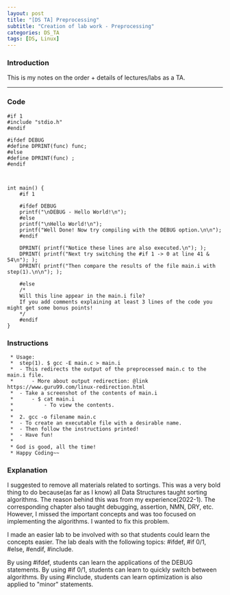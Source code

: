 ```yaml
---
layout: post
title: "[DS TA] Preprocessing"
subtitle: "Creation of lab work - Preprocessing"
categories: DS_TA
tags: [DS, Linux]
---
```


### Introduction
This is my notes on the order + details of lectures/labs as a TA.

---

### Code
```
#if 1
#include "stdio.h"
#endif

#ifdef DEBUG
#define DPRINT(func) func;
#else
#define DPRINT(func) ;
#endif



int main() {
    #if 1

    #ifdef DEBUG
    printf("\nDEBUG - Hello World!\n");
    #else
    printf("\nHello World!\n");
    printf("Well Done! Now try compiling with the DEBUG option.\n\n");
    #endif

    DPRINT( printf("Notice these lines are also executed.\n"); );
    DPRINT( printf("Next try switching the #if 1 -> 0 at line 41 & 54\n"); );
    DPRINT( printf("Then compare the results of the file main.i with step(1).\n\n"); );

    #else
    /*
    Will this line appear in the main.i file?
    If you add comments explaining at least 3 lines of the code you might get some bonus points!
    */
    #endif
}
```

### Instructions
```
 * Usage:
 * 	step(1). $ gcc -E main.c > main.i
 *  - This redirects the output of the preprocessed main.c to the main.i file.
 *      - More about output redirection: @link https://www.guru99.com/linux-redirection.html
 *  - Take a screenshot of the contents of main.i
 *      - $ cat main.i
 *          - To view the contents.
 * 
 *  2. gcc -o filename main.c
 *  - To create an executable file with a desirable name.
 * 	- Then follow the instructions printed!
 * 	- Have fun!
 * 
 * God is good, all the time!
 * Happy Coding~~
```

### Explanation
I suggested to remove all materials related to sortings. This was a very bold thing to do because(as far as I know) all Data Structures taught sorting algorithms.
The reason behind this was from my experience(2022-1). The corresponding chapter also taught debugging, assertion, NMN, DRY, etc.
However, I missed the important concepts and was too focused on implementing the algorithms. I wanted to fix this problem.

I made an easier lab to be involved with so that students could learn the concepts easier.
The lab deals with the following topics: #ifdef, #if 0/1, #else, #endif, #include.

By using #ifdef, students can learn the applications of the DEBUG statements.
By using #if 0/1, students can learn to quickly switch between algorithms.
By using #include, students can learn optimization is also applied to "minor" statements.